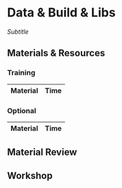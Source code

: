 # Data & Build & Libs
*Subtitle*

## Materials & Resources

### Training
| Material | Time |
|:-------- |-----:|


### Optional
| Material | Time |
|:-------- |-----:|

## Material Review
      
## Workshop
